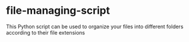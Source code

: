 # file-managing-script
This Python script can be used to organize your files into different folders according to their file extensions
